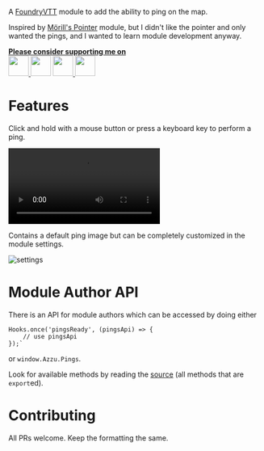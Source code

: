 A [FoundryVTT](http://foundryvtt.com/) module to add the ability to ping on the map. 

Inspired by [Mörill's Pointer](https://gitlab.com/moerills-fvtt-modules/pointer) module, but I didn't like the pointer and only wanted the pings, and I wanted to learn module development anyway.

<a href="https://ko-fi.com/azzu">
<strong>Please consider supporting me on</strong><br />
<img src="https://azzurite.tv/donate/ko-fi.png" height="40" />
</a>
<img src="https://azzurite.tv/donate/or.png" height="40" />
<a href="https://www.patreon.com/azzu">
<img src="https://azzurite.tv/donate/patreon.png" height="40" />
</a>
<a href="https://ko-fi.com/azzu"><img src="https://azzurite.tv/donate/fees.png" height="40" /></a>

# Features

Click and hold with a mouse button or press a keyboard key to perform a ping.

![example ping](./doc/ping.mp4)

Contains a default ping image but can be completely customized in the module settings.

![settings](./doc/settings.png)

# Module Author API

There is an API for module authors which can be accessed by doing either

```
Hooks.once('pingsReady', (pingsApi) => {
    // use pingsApi
});`
```
or `window.Azzu.Pings`.

Look for available methods by reading the [source](https://gitlab.com/foundry-azzurite/pings/-/blob/master/src/api.js) (all methods that are `export`ed).

# Contributing

All PRs welcome. Keep the formatting the same.
